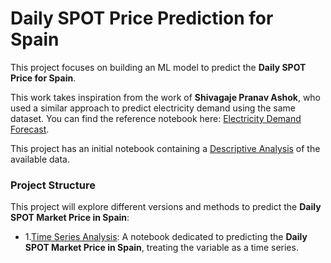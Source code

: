 # Daily SPOT Price Prediction for Spain

This project focuses on building an ML model to predict the **Daily SPOT Price for Spain**.

This work takes inspiration from the work of **Shivagaje Pranav Ashok**, who used a similar approach to predict electricity demand using the same dataset. You can find the reference notebook here: [Electricity Demand Forecast](https://www.kaggle.com/code/shivagajepranav111a/daily-electricity-demand-forecast-machine-learning/notebook#Model-Building).

This project has an initial notebook containing a [Descriptive Analysis]([https://github.com/MPeredaPerea/Machine_learning_projects/blob/main/Energy_sector/Spain_SPOT_price_ML/Analisis%20descriptivo.ipynb](https://github.com/MPeredaPerea/Machine_learning_projects/blob/main/Energy_sector/Spain_SPOT_price_ML/Descriptive_Analysis.ipynb)) of the available data.

### Project Structure
This project will explore different versions and methods to predict the **Daily SPOT Market Price in Spain**:

- 1.[Time Series Analysis](https://github.com/MPeredaPerea/Machine_learning_projects/blob/main/Energy_sector/Spain_SPOT_price_ML/ML_serie_temporal/ML_serie_temporal.ipynb): A notebook dedicated to predicting the **Daily SPOT Market Price in Spain**, treating the variable as a time series.
